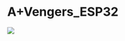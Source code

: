 # A+Vengers_ESP32

<img src="https://img.shields.io/badge/cplusplus-00599C?style=flat-square&logo=cpluspluslogoColor=white">
